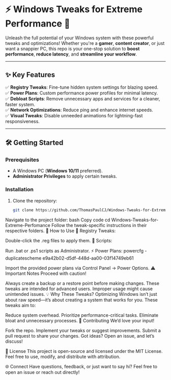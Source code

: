 # ⚡ Windows Tweaks for Extreme Performance 🚀

Unleash the full potential of your Windows system with these powerful tweaks and optimizations! Whether you're a **gamer**, **content creator**, or just want a snappier PC, this repo is your one-stop solution to **boost performance**, **reduce latency**, and **streamline your workflow**.

---

## ✨ Key Features

✅ **Registry Tweaks**: Fine-tune hidden system settings for blazing speed.  
✅ **Power Plans**: Custom performance power profiles for minimal latency.  
✅ **Debloat Scripts**: Remove unnecessary apps and services for a cleaner, faster system.  
✅ **Network Optimizations**: Reduce ping and enhance internet speeds.  
✅ **Visual Tweaks**: Disable unneeded animations for lightning-fast responsiveness.

---

## 🛠️ Getting Started

### Prerequisites  
- A Windows PC (**Windows 10/11** preferred).  
- **Administrator Privileges** to apply certain tweaks.  

### Installation  
1. Clone the repository:  
   ```bash
   git clone https://github.com/ThomasPaulCJ/Windows-Tweaks-for-Extreme-Perfomance.git
Navigate to the project folder:
bash
Copy code
cd Windows-Tweaks-for-Extreme-Perfomance
Follow the tweak-specific instructions in their respective folders.
🚀 How to Use
🔧 Registry Tweaks:

Double-click the .reg files to apply them.
📜 Scripts:

Run .bat or .ps1 scripts as Administrator.
⚡ Power Plans: powercfg -duplicatescheme e9a42b02-d5df-448d-aa00-03f14749eb61

Import the provided power plans via Control Panel → Power Options.
⚠️ Important Notes
Proceed with caution!

Always create a backup or a restore point before making changes.
These tweaks are intended for advanced users. Improper usage might cause unintended issues.
💡 Why These Tweaks?
Optimizing Windows isn’t just about raw speed—it’s about creating a system that works for you. These tweaks aim to:

Reduce system overhead.
Prioritize performance-critical tasks.
Eliminate bloat and unnecessary processes.
🤝 Contributing
We’d love your input!

Fork the repo.
Implement your tweaks or suggest improvements.
Submit a pull request to share your changes.
Got ideas? Open an issue, and let’s discuss!

📜 License
This project is open-source and licensed under the MIT License.
Feel free to use, modify, and distribute with attribution.

🌐 Connect
Have questions, feedback, or just want to say hi?
Feel free to open an issue or reach out directly!
